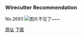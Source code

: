 ### Wirecutter Recommendation
No.2693
![图片不见了~~~](https://imgs.xkcd.com/comics/wirecutter_recommendation.png)

[原址](https://xkcd.com//2693) [下载](https://imgs.xkcd.com/comics/wirecutter_recommendation.png)

